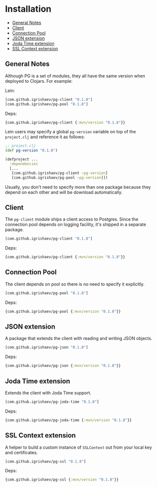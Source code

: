 # Installation

<!-- toc -->

- [General Notes](#general-notes)
- [Client](#client)
- [Connection Pool](#connection-pool)
- [JSON extension](#json-extension)
- [Joda Time extension](#joda-time-extension)
- [SSL Context extension](#ssl-context-extension)

<!-- tocstop -->

## General Notes

Although PG is a set of modules, they all have the same version when deployed to
Clojars. For example:

Lein:

~~~clojure
[com.github.igrishaev/pg-client "0.1.8"]
[com.github.igrishaev/pg-pool "0.1.8"]
~~~

Deps:

~~~clojure
{com.github.igrishaev/pg-client {:mvn/version "0.1.8"}}
~~~

Lein users may specify a global `pg-version` variable on top of the
`project.clj` and reference it as follows:

~~~clojure
;; project.clj
(def pg-version "0.1.8")

(defproject ...
  :dependencies
  [...
   [com.github.igrishaev/pg-client ~pg-version]
   [com.github.igrishaev/pg-pool ~pg-version]])
~~~

Usually, you don't need to specify more than one package because they depend on
each other and will be download automatically.

## Client

The `pg-client` module ships a client access to Postgres. Since the connection
pool depends on logging facility, it's shipped in a separate package.

~~~clojure
[com.github.igrishaev/pg-client "0.1.8"]
~~~

Deps:

~~~clojure
{com.github.igrishaev/pg-client {:mvn/version "0.1.8"}}
~~~

## Connection Pool

The client depends on pool so there is no need to specify it explicitly.

~~~clojure
[com.github.igrishaev/pg-pool "0.1.8"]
~~~

Deps:

~~~clojure
{com.github.igrishaev/pg-pool {:mvn/version "0.1.8"}}
~~~

## JSON extension

A package that extends the client with reading and writing JSON objects.

~~~clojure
[com.github.igrishaev/pg-json "0.1.8"]
~~~

Deps:

~~~clojure
{com.github.igrishaev/pg-json {:mvn/version "0.1.8"}}
~~~

## Joda Time extension

Extends the client with Joda Time support.

~~~clojure
[com.github.igrishaev/pg-joda-time "0.1.8"]
~~~

Deps:

~~~clojure
{com.github.igrishaev/pg-joda-time {:mvn/version "0.1.8"}}
~~~

## SSL Context extension

A helper to build a custom instance of `SSLContext` out from your local key and
certificates.

~~~clojure
[com.github.igrishaev/pg-ssl "0.1.8"]
~~~

Deps:

~~~clojure
{com.github.igrishaev/pg-ssl {:mvn/version "0.1.8"}}
~~~

